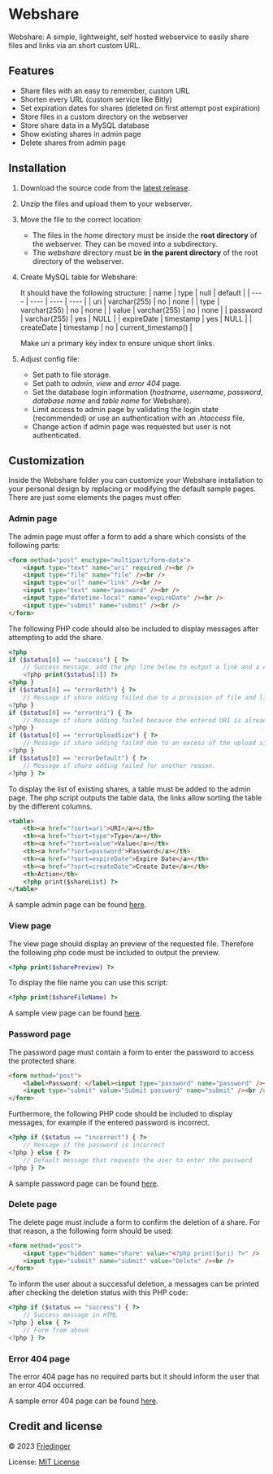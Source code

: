 # Webshare

Webshare: A simple, lightweight, self hosted webservice to easily share files and links via an short custom URL.

## Features

-   Share files with an easy to remember, custom URL
-   Shorten every URL (custom service like Bitly)
-   Set expiration dates for shares (deleted on first attempt post expiration)
-   Store files in a custom directory on the webserver
-   Store share data in a MySQL database
-   Show existing shares in admin page
-   Delete shares from admin page

## Installation

1. Download the source code from the [latest release](https://github.com/Friedinger/Webshare/releases/latest).
2. Unzip the files and upload them to your webserver.
3. Move the file to the correct location:
    - The files in the _home_ directory must be inside the **root directory** of the webserver. They can be moved into a subdirectory.
    - The _webshare_ directory must be **in the parent directory** of the root directory of the webserver.
4. Create MySQL table for Webshare:

    It should have the following structure:
    | name | type | null | default |
    | ---- | ---- | ---- | ---- |
    | uri | varchar(255) | no | none |
    | type | varchar(255) | no | none |
    | value | varchar(255) | no | none |
    | password | varchar(255) | yes | NULL |
    | expireDate | timestamp | yes | NULL |
    | createDate | timestamp | no | current_timestamp() |

    Make _uri_ a primary key index to ensure unique short links.

5. Adjust config file:
    - Set path to file storage.
    - Set path to _admin_, _view_ and _error 404_ page.
    - Set the database login information (_hostname_, _username_, _password_, _database name_ and _table name_ for Webshare).
    - Limit access to admin page by validating the login state (recommended) or use an authentication with an _.htaccess_ file.
    - Change action if admin page was requested but user is not authenticated.

## Customization

Inside the Webshare folder you can customize your Webshare installation to your personal design by replacing or modifying the default sample pages. There are just some elements the pages must offer:

### Admin page

The admin page must offer a form to add a share which consists of the following parts:

```html
<form method="post" enctype="multipart/form-data">
	<input type="text" name="uri" required /><br />
	<input type="file" name="file" /><br />
	<input type="url" name="link" /><br />
	<input type="text" name="password" /><br />
	<input type="datetime-local" name="expireDate" /><br />
	<input type="submit" name="submit" /><br />
</form>
```

The following PHP code should also be included to display messages after attempting to add the share.

```php
<?php
if ($status[0] == "success") { ?>
	// Success message, add the php line below to output a link and a copy icon to the share.
	<?php print($status[1]) ?>
<?php }
if ($status[0] == "errorBoth") { ?>
	// Message if share adding failed due to a provision of file and link input at the same time.
<?php }
if ($status[0] == "errorUri") { ?>
	// Message if share adding failed because the entered URI is already in use.
<?php }
if ($status[0] == "errorUploadSize") { ?>
	// Message if share adding failed due to an excess of the upload size.
<?php }
if ($status[0] == "errorDefault") { ?>
	// Message if share adding failed for another reason.
<?php } ?>
```

To display the list of existing shares, a table must be added to the admin page. The php script outputs the table data, the links allow sorting the table by the different columns.

```html
<table>
	<th><a href="?sort=uri">URI</a></th>
	<th><a href="?sort=type">Type</a></th>
	<th><a href="?sort=value">Value</a></th>
	<th><a href="?sort=password">Password</a></th>
	<th><a href="?sort=expireDate">Expire Date</a></th>
	<th><a href="?sort=createDate">Create Date</a></th>
	<th>Action</th>
	<?php print($shareList) ?>
</table>
```

A sample admin page can be found [here](/webshare/adminPage_sample.php).

### View page

The view page should display an preview of the requested file. Therefore the following php code must be included to output the preview.

```php
<?php print($sharePreview) ?>
```

To display the file name you can use this script:

```php
<?php print($shareFileName) ?>
```

A sample view page can be found [here](/webshare/viewPage_sample.php).

### Password page

The password page must contain a form to enter the password to access the protected share.

```html
<form method="post">
	<label>Password: </label><input type="password" name="password" /><br />
	<input type="submit" value="Submit password" name="submit" /><br />
</form>
```

Furthermore, the following PHP code should be included to display messages, for example if the entered password is incorrect.

```php
<?php if ($status == "incorrect") { ?>
	// Message if the password is incorrect
<?php } else { ?>
	// Default message that requests the user to enter the password
<?php } ?>
```

A sample password page can be found [here](/webshare/passwordPage_sample.php).

### Delete page

The delete page must include a form to confirm the deletion of a share. For that reason, a the following form should be used:

```html
<form method="post">
	<input type="hidden" name="share" value="<?php print($uri) ?>" />
	<input type="submit" name="submit" value="Delete" /><br />
</form>
```

To inform the user about a successful deletion, a messages can be printed after checking the deletion status with this PHP code:

```php
<?php if ($status == "success") { ?>
	// Success message in HTML
<?php } else { ?>
	// Form from above
<?php } ?>
```

### Error 404 page

The error 404 page has no required parts but it should inform the user that an error 404 occurred.

A sample error 404 page can be found [here](/webshare/404Page_sample.php).

## Credit and license

© 2023
[Friedinger](https://friedinger.org "friedinger.org")

License: [MIT License
](https://github.com/Friedinger/Webshare/blob/main/LICENSE)
